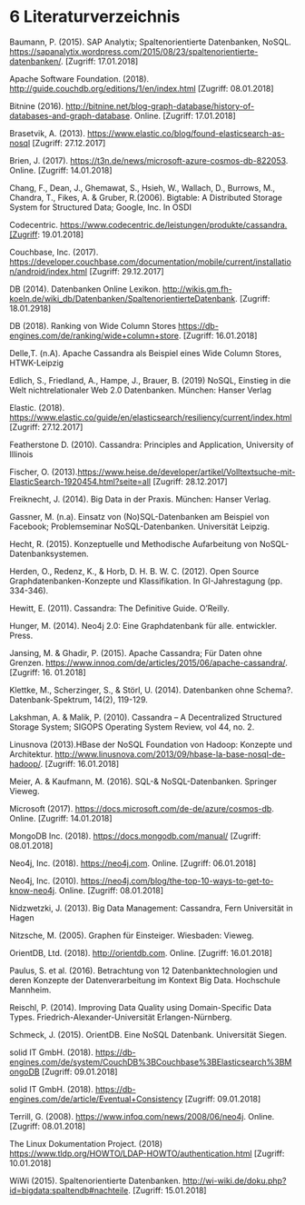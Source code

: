 # 6 Literaturverzeichnis

Baumann, P. (2015). SAP Analytix; Spaltenorientierte Datenbanken, NoSQL.
https://sapanalytix.wordpress.com/2015/08/23/spaltenorientierte-datenbanken/. [Zugriff: 17.01.2018]

Apache Software Foundation. (2018). http://guide.couchdb.org/editions/1/en/index.html [Zugriff: 08.01.2018]

Bitnine (2016). http://bitnine.net/blog-graph-database/history-of-databases-and-graph-database. Online. [Zugriff: 17.01.2018]

Brasetvik, A. (2013). https://www.elastic.co/blog/found-elasticsearch-as-nosql [Zugriff: 27.12.2017]

Brien, J. (2017). https://t3n.de/news/microsoft-azure-cosmos-db-822053. Online. [Zugriff: 14.01.2018]

Chang, F., Dean, J., Ghemawat, S., Hsieh, W., Wallach, D., Burrows, M., Chandra, T., Fikes, A. & Gruber, R.(2006). Bigtable: A Distributed Storage System for Structured Data; Google, Inc. In OSDI

Codecentric. https://www.codecentric.de/leistungen/produkte/cassandra.[Zugriff: 19.01.2018]

Couchbase, Inc. (2017). https://developer.couchbase.com/documentation/mobile/current/installation/android/index.html [Zugriff: 29.12.2017]

DB (2014). Datenbanken Online Lexikon. http://wikis.gm.fh-koeln.de/wiki_db/Datenbanken/SpaltenorientierteDatenbank. [Zugriff: 18.01.2918]

DB (2018). Ranking von Wide Column Stores
https://db-engines.com/de/ranking/wide+column+store. [Zugriff: 16.01.2018]

Delle,T. (n.A). Apache Cassandra als Beispiel eines Wide Column Stores, HTWK-Leipzig

Edlich, S., Friedland, A., Hampe, J., Brauer, B. (2019) NoSQL, Einstieg in die Welt nichtrelationaler Web 2.0 Datenbanken. München: Hanser Verlag

Elastic. (2018). https://www.elastic.co/guide/en/elasticsearch/resiliency/current/index.html [Zugriff: 27.12.2017]

Featherstone D. (2010). Cassandra: Principles and Application, University of Illinois

Fischer, O. (2013).https://www.heise.de/developer/artikel/Volltextsuche-mit-ElasticSearch-1920454.html?seite=all [Zugriff: 28.12.2017]

Freiknecht, J. (2014). Big Data in der Praxis. München: Hanser Verlag.

Gassner, M. (n.a). Einsatz von (No)SQL-Datenbanken am Beispiel von Facebook; Problemseminar NoSQL-Datenbanken. Universität Leipzig.

Hecht, R. (2015). Konzeptuelle und Methodische Aufarbeitung von NoSQL-Datenbanksystemen.

Herden, O., Redenz, K., & Horb, D. H. B. W. C. (2012). Open Source Graphdatenbanken-Konzepte und Klassifikation. In GI-Jahrestagung (pp. 334-346).

Hewitt, E. (2011). Cassandra: The Definitive Guide. O’Reilly.

Hunger, M. (2014). Neo4j 2.0: Eine Graphdatenbank für alle. entwickler. Press.

Jansing, M. & Ghadir, P. (2015). Apache Cassandra; Für Daten ohne Grenzen.
https://www.innoq.com/de/articles/2015/06/apache-cassandra/. [Zugriff: 16. 01.2018]

Klettke, M., Scherzinger, S., & Störl, U. (2014). Datenbanken ohne Schema?. Datenbank-Spektrum, 14(2), 119-129.

Lakshman, A. & Malik, P. (2010). Cassandra – A Decentralized Structured Storage System; SIGOPS Operating System Review, vol 44, no. 2.

Linusnova (2013).HBase der NoSQL Foundation von Hadoop: Konzepte und Architektur.
http://www.linusnova.com/2013/09/hbase-la-base-nosql-de-hadoop/. [Zugriff: 16.01.2018]

Meier, A. & Kaufmann, M. (2016). SQL-& NoSQL-Datenbanken. Springer Vieweg.

Microsoft (2017). https://docs.microsoft.com/de-de/azure/cosmos-db. Online. [Zugriff: 14.01.2018]

MongoDB Inc. (2018). https://docs.mongodb.com/manual/ [Zugriff: 08.01.2018]

Neo4j, Inc. (2018). https://neo4j.com. Online. [Zugriff: 06.01.2018]

Neo4j, Inc. (2010). https://neo4j.com/blog/the-top-10-ways-to-get-to-know-neo4j. Online. [Zugriff: 08.01.2018]

Nidzwetzki, J. (2013). Big Data Management: Cassandra, Fern Universität in Hagen

Nitzsche, M. (2005). Graphen für Einsteiger. Wiesbaden: Vieweg.

OrientDB, Ltd. (2018). http://orientdb.com. Online. [Zugriff: 16.01.2018]

Paulus, S. et al. (2016). Betrachtung von 12 Datenbanktechnologien und deren Konzepte der Datenverarbeitung im Kontext Big Data. Hochschule Mannheim.

Reischl, P. (2014). Improving Data Quality using Domain-Specific Data Types. Friedrich-Alexander-Universität Erlangen-Nürnberg.

Schmeck, J. (2015). OrientDB. Eine NoSQL Datenbank. Universität Siegen.

solid IT GmbH. (2018). https://db-engines.com/de/system/CouchDB%3BCouchbase%3BElasticsearch%3BMongoDB [Zugriff: 09.01.2018]

solid IT GmbH. (2018). https://db-engines.com/de/article/Eventual+Consistency [Zugriff: 09.01.2018]

Terrill, G. (2008). https://www.infoq.com/news/2008/06/neo4j. Online. [Zugriff: 08.01.2018]

The Linux Dokumentation Project. (2018) https://www.tldp.org/HOWTO/LDAP-HOWTO/authentication.html [Zugriff: 10.01.2018]

WiWi (2015). Spaltenorientierte Datenbanken. http://wi-wiki.de/doku.php?id=bigdata:spaltendb#nachteile. [Zugriff: 15.01.2018]
